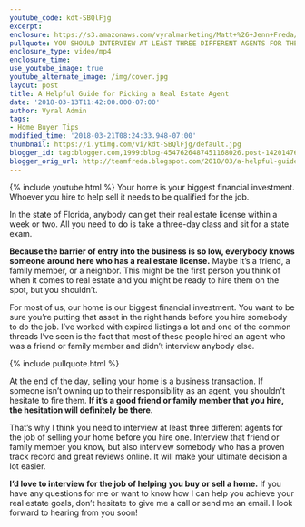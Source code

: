 ```yaml
---
youtube_code: kdt-SBQlFjg
excerpt:
enclosure: https://s3.amazonaws.com/vyralmarketing/Matt+%26+Jenn+Freda/Video/2018/March/Orlando+Real+Estate+Agent-+A+Helpful+Guide+for+Picking+a+Real+Estate+Agent.mp4
pullquote: YOU SHOULD INTERVIEW AT LEAST THREE DIFFERENT AGENTS FOR THE JOB.
enclosure_type: video/mp4
enclosure_time:
use_youtube_image: true
youtube_alternate_image: /img/cover.jpg
layout: post
title: A Helpful Guide for Picking a Real Estate Agent
date: '2018-03-13T11:42:00.000-07:00'
author: Vyral Admin
tags:
- Home Buyer Tips
modified_time: '2018-03-21T08:24:33.948-07:00'
thumbnail: https://i.ytimg.com/vi/kdt-SBQlFjg/default.jpg
blogger_id: tag:blogger.com,1999:blog-4547626487451168026.post-14201476079713691
blogger_orig_url: http://teamfreda.blogspot.com/2018/03/a-helpful-guide-for-picking-real-estate.html
---
```

{% include youtube.html %}
Your home is your biggest financial investment. Whoever you hire to help sell it needs to be qualified for the job.

In the state of Florida, anybody can get their real estate license within a week or two. All you need to do is take a three-day class and sit for a state exam.

**Because the barrier of entry into the business is so low, everybody knows someone around here who has a real estate license.** Maybe it’s a friend, a family member, or a neighbor. This might be the first person you think of when it comes to real estate and you might be ready to hire them on the spot, but you shouldn’t. 

For most of us, our home is our biggest financial investment. You want to be sure you’re putting that asset in the right hands before you hire somebody to do the job. I’ve worked with expired listings a lot and one of the common threads I’ve seen is the fact that most of these people hired an agent who was a friend or family member and didn’t interview anybody else.

{% include pullquote.html %}

At the end of the day, selling your home is a business transaction. If someone isn’t owning up to their responsibility as an agent, you shouldn't hesitate to fire them. **If it’s a good friend or family member that you hire, the hesitation will definitely be there.**

That’s why I think you need to interview at least three different agents for the job of selling your home before you hire one. Interview that friend or family member you know, but also interview somebody who has a proven track record and great reviews online. It will make your ultimate decision a lot easier.

**I’d love to interview for the job of helping you buy or sell a home.** If you have any questions for me or want to know how I can help you achieve your real estate goals, don’t hesitate to give me a call or send me an email. I look forward to hearing from you soon!
